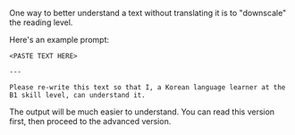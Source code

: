 One way to better understand a text without translating it is to "downscale" the reading level.

Here's an example prompt:
```
<PASTE TEXT HERE>

---

Please re-write this text so that I, a Korean language learner at the B1 skill level, can understand it.
```

The output will be much easier to understand. You can read this version first, then proceed to the advanced version.

